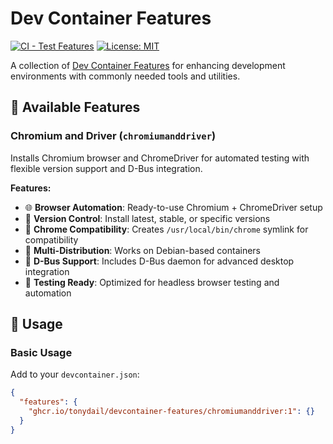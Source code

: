 # Dev Container Features

[![CI - Test Features](https://github.com/tonydail/devcontainer-features/actions/workflows/test.yaml/badge.svg)](https://github.com/tonydail/devcontainer-features/actions/workflows/test.yaml)
[![License: MIT](https://img.shields.io/badge/License-MIT-yellow.svg)](https://opensource.org/licenses/MIT)

A collection of [Dev Container Features](https://containers.dev/features) for enhancing development environments with commonly needed tools and utilities.

## 🚀 Available Features

### Chromium and Driver (`chromiumanddriver`)

Installs Chromium browser and ChromeDriver for automated testing with flexible version support and D-Bus integration.

**Features:**
- 🌐 **Browser Automation**: Ready-to-use Chromium + ChromeDriver setup
- 🔧 **Version Control**: Install latest, stable, or specific versions
- 🚀 **Chrome Compatibility**: Creates `/usr/local/bin/chrome` symlink for compatibility
- 🐧 **Multi-Distribution**: Works on Debian-based containers
- 📡 **D-Bus Support**: Includes D-Bus daemon for advanced desktop integration
- 🧪 **Testing Ready**: Optimized for headless browser testing and automation

## 📖 Usage

### Basic Usage

Add to your `devcontainer.json`:

```json
{
  "features": {
    "ghcr.io/tonydail/devcontainer-features/chromiumanddriver:1": {}
  }
}